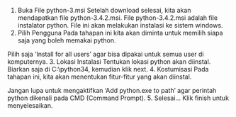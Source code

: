 1. Buka File python-3.msi
Setelah download selesai, kita akan mendapatkan file python-3.4.2.msi. File python-3.4.2.msi adalah file instalator python. File ini akan melakukan instalasi ke sistem windows.
2. Pilih Pengguna
Pada tahapan ini kita akan diminta untuk memilih siapa saja yang boleh memakai python.

Pilih saja ‘Install for all users’ agar bisa dipakai untuk semua user di komputernya.
3. Lokasi Instalasi
Tentukan lokasi python akan diinstal. Biarkan saja di C:\python34\, kemudian klik next.
4. Kostumisasi
Pada tahapan ini, kita akan menentukan fitur-fitur yang akan diinstal.

Jangan lupa untuk mengaktifkan ‘Add python.exe to path’ agar perintah python dikenali pada CMD (Command Prompt).
5. Selesai…
Klik finish untuk menyelesaikan.
